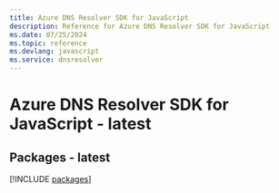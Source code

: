 ```yaml
---
title: Azure DNS Resolver SDK for JavaScript
description: Reference for Azure DNS Resolver SDK for JavaScript
ms.date: 07/25/2024
ms.topic: reference
ms.devlang: javascript
ms.service: dnsresolver
---
```

# Azure DNS Resolver SDK for JavaScript - latest
## Packages - latest
[!INCLUDE [packages](dns-resolver-index.md)]